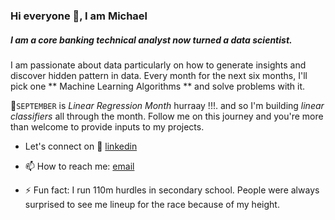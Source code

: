 ### Hi everyone 👋, I am Michael

##### I am a core banking technical analyst now turned a data scientist. 
I am passionate about data particularly on how to generate insights and discover hidden pattern in data.
Every month for the next six months, I'll pick one ** Machine Learning Algorithms ** and solve problems with it. 

🌱`SEPTEMBER` is _Linear Regression Month_ hurraay !!!. and so I'm building *linear classifiers* all through the month.
Follow me on this journey and you're more than welcome to provide inputs to my projects. 

- Let's connect on 🔭 [linkedin](https://www.linkedin.com/in/michaelappiagyei/)
- 📫 How to reach me: [email](mappij@yahoo.com)

- ⚡ Fun fact: I run 110m hurdles in secondary school. People were always surprised to see me lineup for the  race because of my height. 

<!--
**PKJZane/PKJZane** is a ✨ _special_ ✨ repository because its `README.md` (this file) appears on your GitHub profile.

Here are some ideas to get you started:


- 🔭
- 🌱 I’m currently learning ...
- 👯 I’m looking to collaborate on ...
- 🤔 I’m looking for help with ...
- 💬 Ask me about ...
- 📫 How to reach me: ...
- 😄 Pronouns: ...

-->
